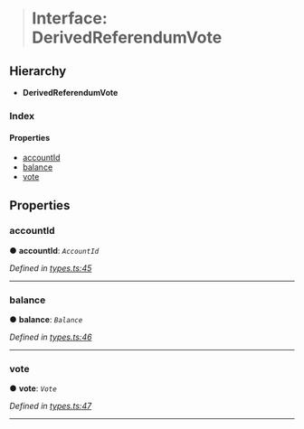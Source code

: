 > # Interface: DerivedReferendumVote

## Hierarchy

* **DerivedReferendumVote**

### Index

#### Properties

* [accountId](_types_.derivedreferendumvote.md#accountid)
* [balance](_types_.derivedreferendumvote.md#balance)
* [vote](_types_.derivedreferendumvote.md#vote)

## Properties

###  accountId

● **accountId**: *`AccountId`*

*Defined in [types.ts:45](https://github.com/polkadot-js/api/blob/66d96d3/packages/api-derive/src/types.ts#L45)*

___

###  balance

● **balance**: *`Balance`*

*Defined in [types.ts:46](https://github.com/polkadot-js/api/blob/66d96d3/packages/api-derive/src/types.ts#L46)*

___

###  vote

● **vote**: *`Vote`*

*Defined in [types.ts:47](https://github.com/polkadot-js/api/blob/66d96d3/packages/api-derive/src/types.ts#L47)*

___